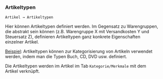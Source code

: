 ### Artikeltypen

    Artikel → Artikeltypen

Hier können Artikeltypen definiert werden. Im Gegensatz zu Warengruppen, die abstrakt sein können (z.B. Warengruppe X mit Versandkosten Y und Steuersatz Z), definieren Artikeltypen ganz konkrete Eigenschaften einzelner Artikel. 

<u>Beispiel</u>: Artikeltypen können zur Kategorisierung von Artikeln verwendet werden, indem man die Typen Buch, CD, DVD usw. definiert.

Die Artikeltypen werden im Artikel im Tab `Kategorie/Merkmale` mit dem Artikel verknüpft.